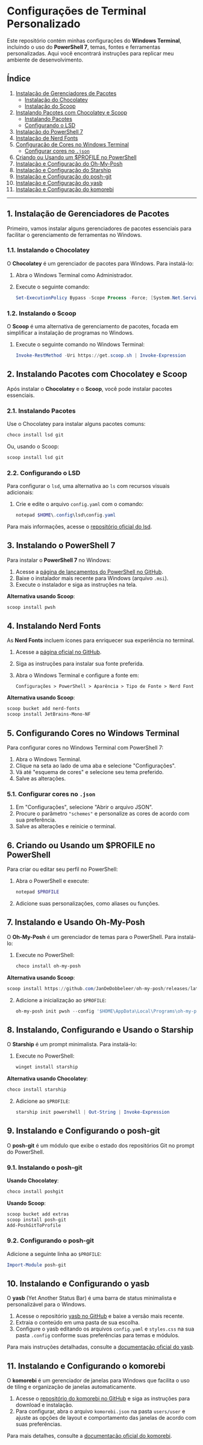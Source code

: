# Configurações de Terminal Personalizado

Este repositório contém minhas configurações do **Windows Terminal**, incluindo o uso do **PowerShell 7**, temas, fontes e ferramentas personalizadas. Aqui você encontrará instruções para replicar meu ambiente de desenvolvimento.

## Índice
1. [Instalação de Gerenciadores de Pacotes](#1-instalação-de-gerenciadores-de-pacotes)
   - [Instalação do Chocolatey](#11-instalando-o-chocolatey)
   - [Instalação do Scoop](#12-instalando-o-scoop)
2. [Instalando Pacotes com Chocolatey e Scoop](#2-instalando-pacotes-com-chocolatey-e-scoop)
   - [Instalando Pacotes](#21-instalando-pacotes)
   - [Configurando o LSD](#22-configurando-o-lsd)
3. [Instalação do PowerShell 7](#3-instalando-o-powershell-7)
4. [Instalação de Nerd Fonts](#4-instalando-nerd-fonts)
5. [Configuração de Cores no Windows Terminal](#5-configurando-cores-no-windows-terminal)
   - [Configurar cores no `.json`](#51-configurar-cores-no-json)
6. [Criando ou Usando um $PROFILE no PowerShell](#6-criando-ou-usando-um-profile-do-powershell)
7. [Instalação e Configuração do Oh-My-Posh](#7-instalando-e-usando-oh-my-posh)
8. [Instalação e Configuração do Starship](#8-instalando-configurando-e-usando-o-starship)
9. [Instalação e Configuração do posh-git](#9-instalando-e-configurando-o-posh-git)
10. [Instalação e Configuração do yasb](#10-instalando-e-configurando-o-yasb)
11. [Instalação e Configuração do komorebi](#11-instalando-e-configurando-o-komorebi)

---

## 1. Instalação de Gerenciadores de Pacotes

Primeiro, vamos instalar alguns gerenciadores de pacotes essenciais para facilitar o gerenciamento de ferramentas no Windows.

### 1.1. Instalando o Chocolatey

O **Chocolatey** é um gerenciador de pacotes para Windows. Para instalá-lo:

1. Abra o Windows Terminal como Administrador.
2. Execute o seguinte comando:

   ```powershell
   Set-ExecutionPolicy Bypass -Scope Process -Force; [System.Net.ServicePointManager]::SecurityProtocol = [System.Net.SecurityProtocolType]::Tls12; iex ((New-Object System.Net.WebClient).DownloadString('https://chocolatey.org/install.ps1'))
   ```

### 1.2. Instalando o Scoop

O **Scoop** é uma alternativa de gerenciamento de pacotes, focada em simplificar a instalação de programas no Windows.

1. Execute o seguinte comando no Windows Terminal:
   
   ```powershell
   Invoke-RestMethod -Uri https://get.scoop.sh | Invoke-Expression
   ```

## 2. Instalando Pacotes com Chocolatey e Scoop

Após instalar o **Chocolatey** e o **Scoop**, você pode instalar pacotes essenciais. 

### 2.1. Instalando Pacotes

Use o Chocolatey para instalar alguns pacotes comuns:

```powershell
choco install lsd git
```

Ou, usando o Scoop:

```powershell
scoop install lsd git
```

### 2.2. Configurando o LSD

Para configurar o `lsd`, uma alternativa ao `ls` com recursos visuais adicionais:

1. Crie e edite o arquivo `config.yaml` com o comando:
   
   ```powershell
   notepad $HOME\.config\lsd\config.yaml
   ```

Para mais informações, acesse o [repositório oficial do lsd](https://github.com/lsd-rs/lsd).

## 3. Instalando o PowerShell 7

Para instalar o **PowerShell 7** no Windows:

1. Acesse a [página de lançamentos do PowerShell no GitHub](https://github.com/PowerShell/PowerShell/releases).
2. Baixe o instalador mais recente para Windows (arquivo `.msi`).
3. Execute o instalador e siga as instruções na tela.

**Alternativa usando Scoop**:

```powershell
scoop install pwsh
```

## 4. Instalando Nerd Fonts

As **Nerd Fonts** incluem ícones para enriquecer sua experiência no terminal.

1. Acesse a [página oficial no GitHub](https://github.com/ryanoasis/nerd-fonts#installing).
2. Siga as instruções para instalar sua fonte preferida.
3. Abra o Windows Terminal e configure a fonte em:

   ```
   Configurações > PowerShell > Aparência > Tipo de Fonte > Nerd Font
   ```

**Alternativa usando Scoop**:

```powershell
scoop bucket add nerd-fonts
scoop install JetBrains-Mono-NF
```

## 5. Configurando Cores no Windows Terminal

Para configurar cores no Windows Terminal com PowerShell 7:

1. Abra o Windows Terminal.
2. Clique na seta ao lado de uma aba e selecione "Configurações".
3. Vá até "esquema de cores" e selecione seu tema preferido.
4. Salve as alterações.

### 5.1. Configurar cores no `.json`

1. Em "Configurações", selecione "Abrir o arquivo JSON".
2. Procure o parâmetro `"schemes"` e personalize as cores de acordo com sua preferência.
3. Salve as alterações e reinicie o terminal.

## 6. Criando ou Usando um $PROFILE no PowerShell

Para criar ou editar seu perfil no PowerShell:

1. Abra o PowerShell e execute:
   
   ```powershell
   notepad $PROFILE
   ```

2. Adicione suas personalizações, como aliases ou funções.

## 7. Instalando e Usando Oh-My-Posh

O **Oh-My-Posh** é um gerenciador de temas para o PowerShell. Para instalá-lo:

1. Execute no PowerShell:

   ```powershell
   choco install oh-my-posh
   ```

**Alternativa usando Scoop**:

```powershell
scoop install https://github.com/JanDeDobbeleer/oh-my-posh/releases/latest/download/oh-my-posh.json
```

2. Adicione a inicialização ao `$PROFILE`:

   ```powershell
   oh-my-posh init pwsh --config '$HOME\AppData\Local\Programs\oh-my-posh\themes\theme.omp.json' | Invoke-Expression
   ```

## 8. Instalando, Configurando e Usando o Starship

O **Starship** é um prompt minimalista. Para instalá-lo:

1. Execute no PowerShell:

   ```powershell
   winget install starship
   ```

**Alternativa usando Chocolatey**:

```powershell
choco install starship
```

2. Adicione ao `$PROFILE`:

   ```powershell
   starship init powershell | Out-String | Invoke-Expression
   ```

## 9. Instalando e Configurando o posh-git

O **posh-git** é um módulo que exibe o estado dos repositórios Git no prompt do PowerShell.

### 9.1. Instalando o posh-git

**Usando Chocolatey**:

```powershell
choco install poshgit
```

**Usando Scoop**:

```powershell
scoop bucket add extras
scoop install posh-git
Add-PoshGitToProfile
```

### 9.2. Configurando o posh-git

Adicione a seguinte linha ao `$PROFILE`:

```powershell
Import-Module posh-git
```

## 10. Instalando e Configurando o yasb

O **yasb** (Yet Another Status Bar) é uma barra de status minimalista e personalizável para o Windows.

1. Acesse o repositório [yasb no GitHub](https://github.com/amnweb/yasb) e baixe a versão mais recente.
2. Extraia o conteúdo em uma pasta de sua escolha.
3. Configure o yasb editando os arquivos `config.yaml` e `styles.css` na sua pasta `.config` conforme suas preferências para temas e módulos.

Para mais instruções detalhadas, consulte a [documentação oficial do yasb](https://github.com/amnweb/yasb).

## 11. Instalando e Configurando o komorebi

O **komorebi** é um gerenciador de janelas para Windows que facilita o uso de tiling e organização de janelas automaticamente.

1. Acesse o [repositório do komorebi no GitHub](https://github.com/LGUG2Z/komorebi) e siga as instruções para download e instalação.
2. Para configurar, abra o arquivo `komorebi.json` na pasta `users/user` e ajuste as opções de layout e comportamento das janelas de acordo com suas preferências.

Para mais detalhes, consulte a [documentação oficial do komorebi](https://github.com/LGUG2Z/komorebi).

